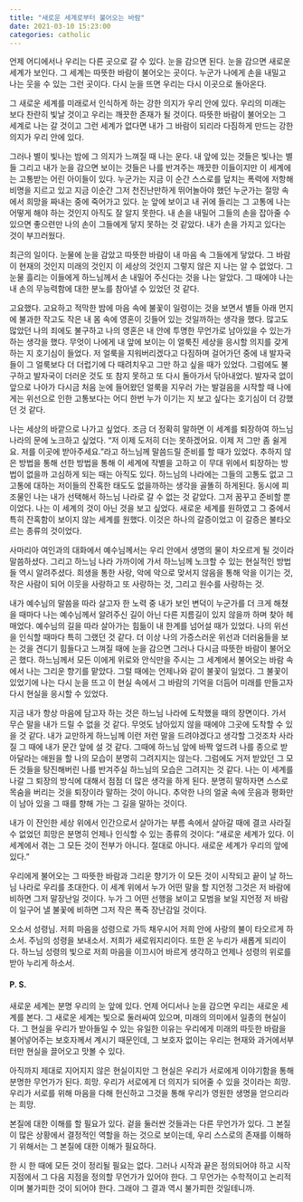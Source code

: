 ```yaml
---
title: "새로운 세계로부터 불어오는 바람"
date: 2021-03-10 15:23:00
categories: catholic
---
```


언제 어디에서나 우리는 다른 곳으로 갈 수 있다. 눈을 감으면 된다. 눈을 감으면 새로운 세계가 보인다. 그 세계는 따뜻한 바람이 불어오는 곳이다. 누군가 나에게 손을 내밀고 나는 웃을 수 있는 그런 곳이다. 다시 눈을 뜨면 우리는 다시 이곳으로 돌아온다.

그 새로운 세계를 미래로서 인식하게 하는 강한 의지가 우리 안에 있다. 우리의 미래는 보다 찬란히 빛날 것이고 우리는 깨끗한 존재가 될 것이다. 따뜻한 바람이 불어오는 그 세계로 나는 갈 것이고 그런 세계가 없다면 내가 그 바람이 되리라 다짐하게 만드는 강한 의지가 우리 안에 있다.

그러나 별이 빛나는 밤에 그 의지가 느껴질 때 나는 운다. 내 앞에 있는 것들은 빛나는 별들 그리고 내가 눈을 감으면 보이는 것들은 나를 반겨주는 깨끗한 이들이지만 이 세계에는 고통받는 어린 아이들이 있다. 누군가는 지금 이 순간 스스로를 덮치는 폭력에 저항해 비명을 지르고 있고 지금 이순간 그저 천진난만하게 뛰어놀아야 했던 누군가는 절망 속에서 희망을 짜내는 중에 죽어가고 있다. 눈 앞에 보이고 내 귀에 들리는 그 고통에 나는 어떻게 해야 하는 것인지 아직도 잘 알지 못한다. 내 손을 내밀어 그들의 손을 잡아줄 수 있으면 좋으련만 나의 손이 그들에게 닿지 못하는 것 같았다. 내가 손을 가지고 있다는 것이 부끄러웠다.

최근의 일이다. 눈물에 눈을 감았고 따뜻한 바람이 내 마음 속 그들에게 닿았다. 그 바람이 현재의 것인지 미래의 것인지 이 세상의 것인지 그렇지 않은 지 나는 알 수 없었다. 그 눈물 흘리는 이들에게 하느님께서 손 내밀어 주신다는 것을 나는 알았다. 그 때에야 나는 내 손의 무능력함에 대한 분노를 참아낼 수 있었던 것 같다.

고요했다. 고요하고 적막한 밤에 마음 속에 불꽃이 일렁이는 것을 보면서 별들 아래 먼지에 불과한 작고도 작은 내 몸 속에 영혼이 깃들어 있는 것일까하는 생각을 했다. 많고도 많았던 나의 죄에도 불구하고 나의 영혼은 내 안에 투명한 무언가로 남아있을 수 있는가 하는 생각을 했다. 무엇이 나에게 내 앞에 보이는 이 얼룩진 세상을 응시할 의지를 갖게 하는 지 호기심이 들었다. 저 얼룩을 지워버리겠다고 다짐하며 걸어가던 중에 내 발자국들이 그 얼룩보다 더 더럽기에 다 때려치우고 그만 하고 싶을 때가 있었다. 그럼에도 불구하고 발자국이 더러운 것도 또 참지 못하고 또 다시 돌아가서 닦아내었다. 발자국 없이 앞으로 나아가 다시금 처음 눈에 들어왔던 얼룩을 지우러 가는 발걸음을 시작할 때 나에게는 위선으로 인한 고통보다는 어디 한번 누가 이기는 지 보고 싶다는 호기심이 더 강했던 것 같다.

나는 세상의 바깥으로 나가고 싶었다. 조금 더 정확히 말하면 이 세계를 퇴장하여 하느님 나라의 문에 노크하고 싶었다. “저 이제 도저히 더는 못하겠어요. 이제 저 그만 좀 쉴게요. 저를 이곳에 받아주세요.”라고 하느님께 말씀드릴 준비를 할 때가 있었다. 추하지 않은 방법을 통해 선한 방법을 통해 이 세계에 작별을 고하고 이 무대 위에서 퇴장하는 방법이 없을까 고심하게 되는 때는 아직도 있다. 하느님의 나라에는 그들의 고통도 없고 그 고통에 대하는 저이들의 잔혹한 태도도 없을까하는 생각을 골똘히 하게된다. 동시에 피조물인 나는 내가 선택해서 하느님 나라로 갈 수 없는 것 같았다. 그저 꿈꾸고 준비할 뿐이었다. 나는 이 세계의 것이 아닌 것을 보고 싶었다. 새로운 세계를 원하였고 그 중에서 특히 잔혹함이 보이지 않는 세계를 원했다. 이것은 하나의 갈증이었고 이 갈증은 불타오르는 종류의 것이었다.

사마리아 여인과의 대화에서 예수님께서는 우리 안에서 생명의 물이 차오르게 될 것이라 말씀하셨다. 그리고 하느님 나라 가까이에 가서 하느님께 노크할 수 있는 현실적인 방법들 역시 알려주셨다. 희생을 통한 사랑, 악에 악으로 맞서지 않음을 통해 악을 이기는 것, 작은 사람이 되어 이웃을 사랑하고 또 사랑하는 것, 그리고 원수를 사랑하는 것.

내가 예수님의 말씀을 따라 살고자 한 노력 중 내가 보인 변덕이 누군가를 더 크게 해쳤을 때마다 나는 예수님께서 알려주신 길이 아닌 다른 지름길이 있지 않을까 하며 찾아 헤매었다. 예수님의 길을 따라 살아가는 힘듦이 내 한계를 넘어설 때가 있었다. 나의 위선을 인식할 때마다 특히 그랬던 것 같다. 더 이상 나의 가증스러운 위선과 더러움들을 보는 것을 견디기 힘들다고 느껴질 때에 눈을 감으면 그러나 다시금 따뜻한 바람이 불어오곤 했다. 하느님께서 모든 이에게 위로와 안식만을 주시는 그 세계에서 불어오는 바람 속에서 나는 그리운 향기를 맡았다. 그럴 때에는 언제나와 같이 불꽃이 일었다. 그 불꽃이 있었기에 나는 다시 눈을 뜨고 이 현실 속에서 그 바람의 기억을 더듬어 미래를 만들고자 다시 현실을 응시할 수 있었다.

지금 내가 항상 마음에 담고자 하는 것은 하느님 나라에 도착했을 때의 장면이다. 가서 무슨 말을 내가 드릴 수 없을 것 같다. 무엇도 남아있지 않을 때에야 그곳에 도착할 수 있을 것 같다. 내가 교만하게 하느님께 이런 저런 말을 드려야겠다고 생각할 그것조차 사라질 그 때에 내가 문간 앞에 설 것 같다. 그때에 하느님 앞에 바짝 엎드려 나를 종으로 받아달라는 애원을 할 나의 모습이 분명히 그려지지는 않는다. 그럼에도 거저 받았던 그 모든 것들을 탕진해버린 나를 반겨주실 하느님의 모습은 그려지는 것 같다. 나는 이 세계를 나갈 그 퇴장의 방식에 대해서 점점 더 많은 생각을 하게 된다. 분명히 말하자면 스스로 목숨을 버리는 것을 퇴장이라 말하는 것이 아니다. 추악한 나의 얼굴 속에 웃음과 평화만이 남아 있을 그 때를 향해 가는 그 길을 말하는 것이다.

내가 이 잔인한 세상 위에서 인간으로서 살아가는 부름 속에서 살아갈 때에 결코 사라질 수 없었던 희망은 분명히 언제나 인식할 수 있는 종류의 것이다: “새로운 세계가 있다. 이 세계에서 겪는 그 모든 것이 전부가 아니다. 절대로 아니다. 새로운 세계가 우리의 앞에 있다.”

우리에게 불어오는 그 따뜻한 바람과 그리운 향기가 이 모든 것이 시작되고 끝이 날 하느님 나라로 우리를 초대한다. 이 세계 위에서 누가 어떤 말을 할 지언정 그것은 저 바람에 비하면 그저 말장난일 것이다. 누가 그 어떤 선행을 보이고 모범을 보일 지언정 저 바람이 일구어 낼 불꽃에 비하면 그저 작은 폭죽 장난감일 것이다.

오소서 성령님. 저희 마음을 성령으로 가득 채우시어 저희 안에 사랑의 불이 타오르게 하소서. 주님의 성령을 보내소서. 저희가 새로워지리이다. 또한 온 누리가 새롭게 되리이다. 하느님 성령의 빛으로 저희 마음을 이끄시어 바르게 생각하고 언제나 성령의 위로를 받아 누리게 하소서.

#### P. S.
새로운 세계는 분명 우리의 눈 앞에 있다. 언제 어디서나 눈을 감으면 우리는 새로운 세계를 본다. 그 새로운 세계는 빛으로 둘러싸여 있으며, 미래의 의미에서 일종의 현실이다. 그 현실을 우리가 받아들일 수 있는 유일한 이유는 우리에게 미래의 따듯한 바람을 불어넣어주는 보호자께서 계시기 때문인데, 그 보호자 없이는 우리는 현재와 과거에서부터만 현실을 끌어오고 맛볼 수 있다.

아직까지 제대로 지어지지 않은 현실이지만 그 현실은 우리가 서로에게 이야기함을 통해 분명한 무언가가 된다. 희망. 우리가 서로에게 더 의지가 되어줄 수 있을 것이라는 희망. 우리가 서로를 위해 마음을 다해 헌신하고 그것을 통해 우리가 영원한 생명을 얻으리라는 희망.

본질에 대한 이해를 할 필요가 있다. 겉을 둘러싼 것들과는 다른 무언가가 있다. 그 본질이 많은 상황에서 결정적인 역할을 하는 것으로 보이는데, 우리 스스로의 존재를 이해하기 위해서는 그 본질에 대한 이해가 필요하다.

한 시 한 때에 모든 것이 정리될 필요는 없다. 그러나 시작과 끝은 정의되어야 하고 시작 지점에서 그 다음 지점을 정의할 무언가가 있어야 한다. 그 무언가는 수학적이고 논리적이며 불가피한 것이 되어야 한다. 그래야 그 결과 역시 불가피한 것일테니까.

